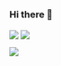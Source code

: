 ### Hi there 👋

<!--
**guyixn/guyixn** is a ✨ _special_ ✨ repository because its `README.md` (this file) appears on your GitHub profile.

Here are some ideas to get you started:

- 🔭 I’m currently working on ...
- 🌱 I’m currently learning ...
- 👯 I’m looking to collaborate on ...
- 🤔 I’m looking for help with ...
- 💬 Ask me about ...
- 📫 How to reach me: ...
- 😄 Pronouns: ...
- ⚡ Fun fact: ...
-->
<p align="left">
  <img align="center" src="https://github.com/huifer/huifer/blob/master/developer.gif"/>
<img align="center" src="https://github-profile-trophy.vercel.app/?username=huifer&MultipleLang,Star,Follower,Commit,Issue" style="max-width:100%;">
</p>

<img align="left" src="https://github-readme-stats.vercel.app/api?username=huifer&show_icons=true&icon_color=805AD5&text_color=718096&bg_color=ffffff&hide_title=true" />
